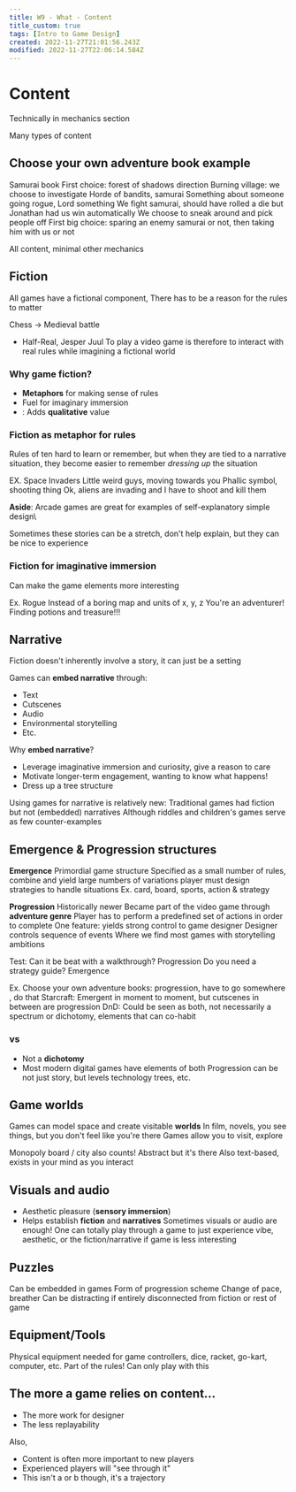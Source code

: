 ```yaml
---
title: W9 - What - Content
title_custom: true
tags: [Intro to Game Design]
created: 2022-11-27T21:01:56.243Z
modified: 2022-11-27T22:06:14.584Z
---
```



# Content
Technically in mechanics section

Many types of content

## Choose your own adventure book example
Samurai book
First choice: forest of shadows direction
Burning village: we choose to investigate
Horde of bandits, samurai
Something about someone going rogue, Lord something
We fight samurai, should have rolled a die but Jonathan had us win automatically
We choose to sneak around and pick people off
First big choice: sparing an enemy samurai or not, then taking him with us or not

All content, minimal other mechanics
## Fiction
All games have a fictional component,
There has to be a reason for the rules to matter

Chess -> Medieval battle

- Half-Real, Jesper Juul
To play a video game is therefore to interact with real rules while imagining a fictional world

### Why game fiction?
- **Metaphors** for making sense of rules
- Fuel for imaginary immersion
- : Adds **qualitative** value

### Fiction as metaphor for rules
Rules of ten hard to learn or remember,
but when they are tied to a narrative situation, they become easier to remember
*dressing up* the situation

EX. Space Invaders
Little weird guys, moving towards you
Phallic symbol, shooting thing
Ok, aliens are invading and I have to shoot and kill them

**Aside**: Arcade games are great for examples of self-explanatory simple design\

Sometimes these stories can be a stretch, don't help explain, but they can be nice to experience

### Fiction for imaginative immersion
Can make the game elements more interesting

Ex. Rogue
Instead of a boring map and units of x, y, z
You're an adventurer! Finding potions and treasure!!!

## Narrative
Fiction doesn't inherently involve a story, it can just be a setting

Games can **embed narrative** through:
- Text
- Cutscenes
- Audio
- Environmental storytelling
- Etc.

Why **embed narrative**?
- Leverage imaginative immersion and curiosity,
give a reason to care
- Motivate longer-term engagement,
wanting to know what happens!
- Dress up a tree structure

Using games for narrative is relatively new:
Traditional games had fiction but not (embedded) narratives
Although riddles and children's games serve as few counter-examples

## Emergence & Progression structures
**Emergence**
Primordial game structure
Specified as a small number of rules, combine and yield large numbers of variations
player must design strategies to handle situations
Ex. card, board, sports, action & strategy

**Progression**
Historically newer
Became part of the video game through **adventure genre**
Player has to perform a predefined set of actions in order to complete
One feature: yields strong control to game designer
Designer controls sequence of events
Where we find most games with storytelling ambitions

Test:
Can it be beat with a walkthrough? Progression
Do you need a strategy guide? Emergence

Ex.
Choose your own adventure books: progression, have to go somewhere , do that
Starcraft: Emergent in moment to moment, but cutscenes in between are progression
DnD: Could be seen as both, not necessarily a spectrum or dichotomy, elements that can co-habit

### vs
- Not a **dichotomy**
- Most modern digital games have elements of both
Progression can be not just story, but levels technology trees, etc.

## Game worlds
Games can model space and create visitable **worlds**
In film, novels, you see things, but you don't feel like you're there
Games allow you to visit, explore

Monopoly board / city also counts! 
Abstract but it's there
Also text-based, exists in your mind as you interact

## Visuals and audio
- Aesthetic pleasure (**sensory immersion**)
- Helps establish **fiction** and **narratives**
Sometimes visuals or audio are enough!
One can totally play through a game to just experience vibe, aesthetic, or the fiction/narrative if game is less interesting

## Puzzles
Can be embedded in games
Form of progression scheme
Change of pace, breather
Can be distracting if entirely disconnected from fiction or rest of game

## Equipment/Tools
Physical equipment needed for game
controllers, dice, racket, go-kart, computer, etc.
Part of the rules! Can only play with this

## The more a game relies on content...
- The more work for designer
- The less replayability

Also,
- Content is often more important to new players
- Experienced players will "see through it"
- This isn't a or b though, it's a trajectory
